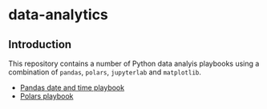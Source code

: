 # data-analytics

## Introduction
This repository contains a number of Python data analyis playbooks using a combination of `pandas`, `polars`, `jupyterlab` and `matplotlib`.
* [Pandas date and time playbook](https://github.com/malminhas/data-analytics/blob/main/pandas-dates-and-times-playbook.ipynb)
* [Polars playbook](https://github.com/malminhas/data-analytics/blob/main/polars-playbook.ipynb)
 
